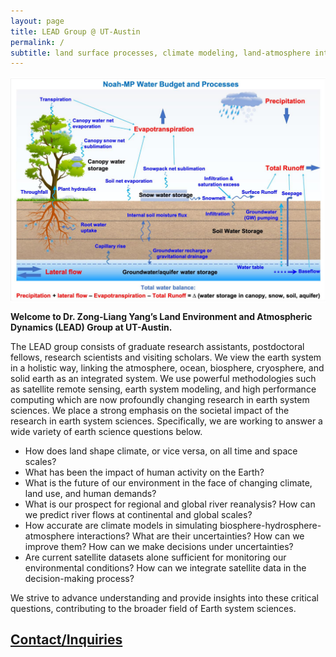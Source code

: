 ```yaml
---
layout: page
title: LEAD Group @ UT-Austin
permalink: /
subtitle: land surface processes, climate modeling, land-atmosphere interaction, hydroclimatology, hydrometeorology
---
```


<img src="img/LEAD.jpg" width="820" align="center"/>

<Strong>Welcome to Dr. Zong-Liang Yang’s Land Environment and Atmospheric Dynamics (LEAD) Group at UT-Austin.</Strong>

The LEAD group consists of graduate research assistants, postdoctoral fellows, research scientists and visiting scholars. We view the earth system in a holistic way, linking the atmosphere, ocean, biosphere, cryosphere, and solid earth as an integrated system. We use powerful methodologies such as satellite remote sensing, earth system modeling, and high performance computing which are now profoundly changing research in earth system sciences. We place a strong emphasis on the societal impact of the research in earth system sciences. Specifically, we are working to answer a wide variety of earth science questions below.

- How does land shape climate, or vice versa, on all time and space scales?
- What has been the impact of human activity on the Earth?
- What is the future of our environment in the face of changing climate, land use, and human demands?
- What is our prospect for regional and global river reanalysis? How can we predict river flows at continental and global scales?
- How accurate are climate models in simulating biosphere-hydrosphere-atmosphere interactions? What are their uncertainties? How can we improve them? How can we make decisions under uncertainties?
- Are current satellite datasets alone sufficient for monitoring our environmental conditions? How can we integrate satellite data in the decision-making process?

We strive to advance understanding and provide insights into these critical questions, contributing to the broader field of Earth system sciences.

<h2><a href="https://lead-utexas.github.io/about/contact">Contact/Inquiries</a></h2>
